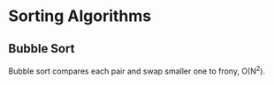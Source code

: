 # Sorting Algorithms

## Bubble Sort
Bubble sort compares each pair and swap smaller one to frony, O(N<sup>2</sup>).
